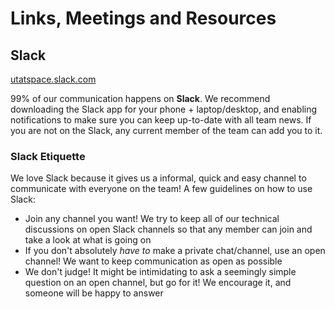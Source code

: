 # Links, Meetings and Resources

## Slack

[utatspace.slack.com](utatspace.slack.com)

99% of our communication happens on **Slack**. We recommend downloading the Slack app for your phone + laptop/desktop, and enabling notifications to make sure you can keep up-to-date with all team news. If you are not on the Slack, any current member of the team can add you to it.

### Slack Etiquette
We love Slack because it gives us a informal, quick and easy channel to communicate with everyone on the team! A few guidelines on how to use Slack:
- Join any channel you want! We try to keep all of our technical discussions  on open Slack channels so that any member can join and take a look at what is going on
- If you don't absolutely _have to_ make a private chat/channel, use an open channel! We want to keep communication as open as possible
- We don't judge! It might be intimidating to ask a seemingly simple question on an open channel, but go for it! We encourage it, and someone will be happy to answer

